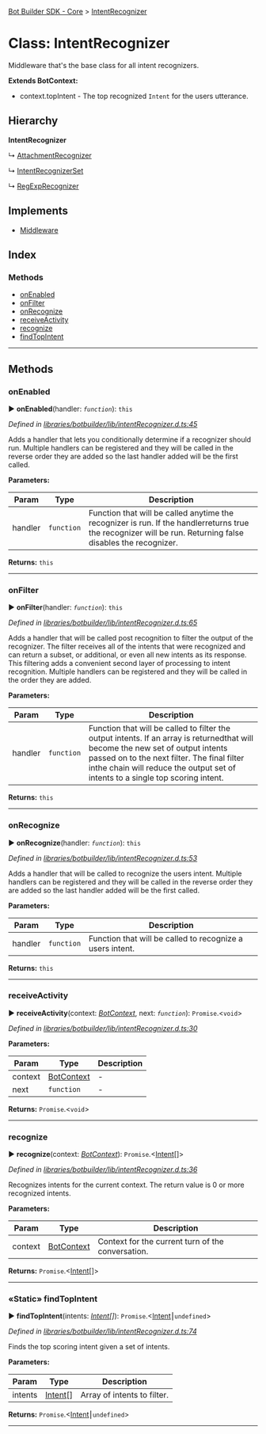 [Bot Builder SDK - Core](../README.md) > [IntentRecognizer](../classes/botbuilder.intentrecognizer.md)



# Class: IntentRecognizer


Middleware that's the base class for all intent recognizers.

**Extends BotContext:**

*   context.topIntent - The top recognized `Intent` for the users utterance.

## Hierarchy

**IntentRecognizer**

↳  [AttachmentRecognizer](botbuilder.attachmentrecognizer.md)




↳  [IntentRecognizerSet](botbuilder.intentrecognizerset.md)




↳  [RegExpRecognizer](botbuilder.regexprecognizer.md)








## Implements

* [Middleware](../interfaces/botbuilder.middleware.md)

## Index

### Methods

* [onEnabled](botbuilder.intentrecognizer.md#onenabled)
* [onFilter](botbuilder.intentrecognizer.md#onfilter)
* [onRecognize](botbuilder.intentrecognizer.md#onrecognize)
* [receiveActivity](botbuilder.intentrecognizer.md#receiveactivity)
* [recognize](botbuilder.intentrecognizer.md#recognize)
* [findTopIntent](botbuilder.intentrecognizer.md#findtopintent)



---
## Methods
<a id="onenabled"></a>

###  onEnabled

► **onEnabled**(handler: *`function`*): `this`



*Defined in [libraries/botbuilder/lib/intentRecognizer.d.ts:45](https://github.com/Microsoft/botbuilder-js/blob/a28edbb/libraries/botbuilder/lib/intentRecognizer.d.ts#L45)*



Adds a handler that lets you conditionally determine if a recognizer should run. Multiple handlers can be registered and they will be called in the reverse order they are added so the last handler added will be the first called.


**Parameters:**

| Param | Type | Description |
| ------ | ------ | ------ |
| handler | `function`   |  Function that will be called anytime the recognizer is run. If the handlerreturns true the recognizer will be run. Returning false disables the recognizer. |





**Returns:** `this`





___

<a id="onfilter"></a>

###  onFilter

► **onFilter**(handler: *`function`*): `this`



*Defined in [libraries/botbuilder/lib/intentRecognizer.d.ts:65](https://github.com/Microsoft/botbuilder-js/blob/a28edbb/libraries/botbuilder/lib/intentRecognizer.d.ts#L65)*



Adds a handler that will be called post recognition to filter the output of the recognizer. The filter receives all of the intents that were recognized and can return a subset, or additional, or even all new intents as its response. This filtering adds a convenient second layer of processing to intent recognition. Multiple handlers can be registered and they will be called in the order they are added.


**Parameters:**

| Param | Type | Description |
| ------ | ------ | ------ |
| handler | `function`   |  Function that will be called to filter the output intents. If an array is returnedthat will become the new set of output intents passed on to the next filter. The final filter inthe chain will reduce the output set of intents to a single top scoring intent. |





**Returns:** `this`





___

<a id="onrecognize"></a>

###  onRecognize

► **onRecognize**(handler: *`function`*): `this`



*Defined in [libraries/botbuilder/lib/intentRecognizer.d.ts:53](https://github.com/Microsoft/botbuilder-js/blob/a28edbb/libraries/botbuilder/lib/intentRecognizer.d.ts#L53)*



Adds a handler that will be called to recognize the users intent. Multiple handlers can be registered and they will be called in the reverse order they are added so the last handler added will be the first called.


**Parameters:**

| Param | Type | Description |
| ------ | ------ | ------ |
| handler | `function`   |  Function that will be called to recognize a users intent. |





**Returns:** `this`





___

<a id="receiveactivity"></a>

###  receiveActivity

► **receiveActivity**(context: *[BotContext](../interfaces/botbuilder.__global.botcontext.md)*, next: *`function`*): `Promise`.<`void`>



*Defined in [libraries/botbuilder/lib/intentRecognizer.d.ts:30](https://github.com/Microsoft/botbuilder-js/blob/a28edbb/libraries/botbuilder/lib/intentRecognizer.d.ts#L30)*



**Parameters:**

| Param | Type | Description |
| ------ | ------ | ------ |
| context | [BotContext](../interfaces/botbuilder.__global.botcontext.md)   |  - |
| next | `function`   |  - |





**Returns:** `Promise`.<`void`>





___

<a id="recognize"></a>

###  recognize

► **recognize**(context: *[BotContext](../interfaces/botbuilder.__global.botcontext.md)*): `Promise`.<[Intent](../interfaces/botbuilder.intent.md)[]>



*Defined in [libraries/botbuilder/lib/intentRecognizer.d.ts:36](https://github.com/Microsoft/botbuilder-js/blob/a28edbb/libraries/botbuilder/lib/intentRecognizer.d.ts#L36)*



Recognizes intents for the current context. The return value is 0 or more recognized intents.


**Parameters:**

| Param | Type | Description |
| ------ | ------ | ------ |
| context | [BotContext](../interfaces/botbuilder.__global.botcontext.md)   |  Context for the current turn of the conversation. |





**Returns:** `Promise`.<[Intent](../interfaces/botbuilder.intent.md)[]>





___

<a id="findtopintent"></a>

### «Static» findTopIntent

► **findTopIntent**(intents: *[Intent](../interfaces/botbuilder.intent.md)[]*): `Promise`.<[Intent](../interfaces/botbuilder.intent.md)⎮`undefined`>



*Defined in [libraries/botbuilder/lib/intentRecognizer.d.ts:74](https://github.com/Microsoft/botbuilder-js/blob/a28edbb/libraries/botbuilder/lib/intentRecognizer.d.ts#L74)*



Finds the top scoring intent given a set of intents.


**Parameters:**

| Param | Type | Description |
| ------ | ------ | ------ |
| intents | [Intent](../interfaces/botbuilder.intent.md)[]   |  Array of intents to filter. |





**Returns:** `Promise`.<[Intent](../interfaces/botbuilder.intent.md)⎮`undefined`>





___


